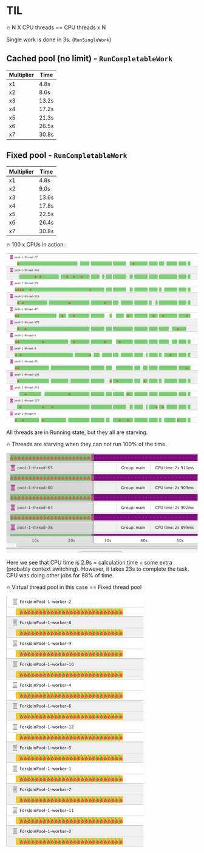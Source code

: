 # TIL

🔥 N X CPU threads == CPU threads x N

Single work is done in 3s. (`RunSingleWork`)

## Cached pool (no limit) - `RunCompletableWork`

 | Multiplier | Time  |
|------------|-------|
| x1         | 4.8s  |
| x2         | 8.6s  |
| x3         | 13.2s |
| x4         | 17.2s |
| x5         | 21.3s |
| x6         | 26.5s |
| x7         | 30.8s |

## Fixed pool - `RunCompletableWork`

| Multiplier | Time  |
|------------|-------|
| x1         | 4.8s  |
| x2         | 9.0s  |
| x3         | 13.6s |
| x4         | 17.8s |
| x5         | 22.5s |
| x6         | 26.4s |
| x7         | 30.8s |

🔥 100 x CPUs in action: 

![](100xCPU.png)

All threads are in Running state, but they all are starving.

🔥 Threads are starving when they can not run 100% of the time.

![](7x.png)

Here we see that CPU time is 2.9s = calculation time + some extra (probably context switching). However, it takes 23s to complete the task. CPU was doing other jobs for 88% of time.


🔥 Virtual thread pool in this case == Fixed thread pool

![](virtx7.png)